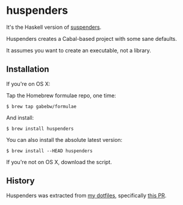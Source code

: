 # huspenders

It's the Haskell version of [suspenders].

[suspenders]: https://github.com/thoughtbot/suspenders

Huspenders creates a Cabal-based project with some sane defaults.

It assumes you want to create an executable, not a library.

## Installation

If you're on OS X:

Tap the Homebrew formulae repo, one time:

    $ brew tap gabebw/formulae
    
And install:

    $ brew install huspenders
    
You can also install the absolute latest version:

    $ brew install --HEAD huspenders

If you're not on OS X, download the script.

## History

Huspenders was extracted from [my dotfiles], specifically [this PR].

[my dotfiles]: https://github.com/gabebw/dotfiles
[this PR]: https://github.com/gabebw/dotfiles/pull/27

